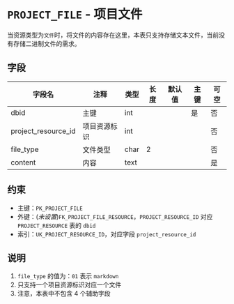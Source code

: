 # `PROJECT_FILE` - 项目文件

当资源类型为`文件`时，将文件的内容存在这里，本表只支持存储文本文件，当前没有存储二进制文件的需求。

## 字段

| 字段名              | 注释         | 类型 | 长度 | 默认值 | 主键 | 可空 |
| ------------------- | ------------ | ---- | ---- | ------ | ---- | ---- |
| dbid                | 主键         | int  |      |        | 是   | 否   |
| project_resource_id | 项目资源标识 | int  |      |        |      | 否   |
| file_type           | 文件类型     | char | 2    |        |      | 否   |
| content             | 内容         | text |      |        |      | 是   |

## 约束

* 主键：`PK_PROJECT_FILE`
* 外键：(*未设置*)`FK_PROJECT_FILE_RESOURCE`，`PROJECT_RESOURCE_ID` 对应 `PROJECT_RESOURCE` 表的 `dbid`
* 索引：`UK_PROJECT_RESOURCE_ID`，对应字段 `project_resource_id`

## 说明

1. `file_type` 的值为：`01` 表示 `markdown`
2. 只支持一个项目资源标识对应一个文件
3. 注意，本表中不包含 4 个辅助字段
